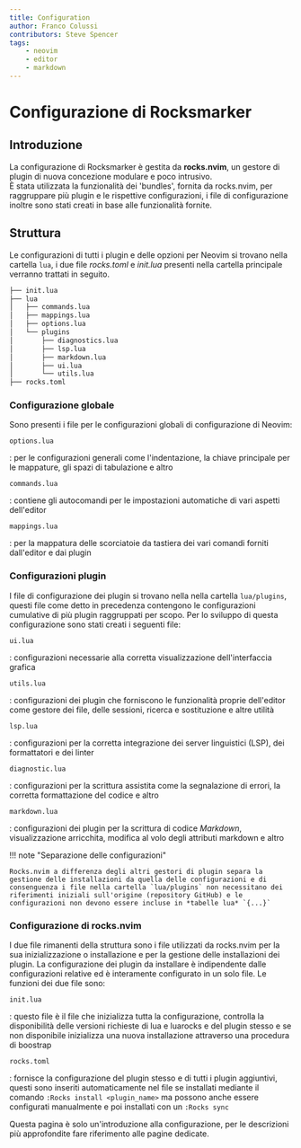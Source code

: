 ```yaml
---
title: Configuration
author: Franco Colussi
contributors: Steve Spencer
tags:
    - neovim
    - editor
    - markdown
---
```


<!--vale off-->

# Configurazione di Rocksmarker

## Introduzione

La configurazione di Rocksmarker è gestita da **rocks.nvim**, un gestore di plugin di nuova concezione modulare e poco intrusivo.  
È stata utilizzata la funzionalità dei 'bundles', fornita da rocks.nvim, per raggruppare più plugin e le rispettive configurazioni, i file di configurazione inoltre sono stati creati in base alle funzionalità fornite.

## Struttura

Le configurazioni di tutti i plugin e delle opzioni per Neovim si trovano nella cartella `lua`, i due file *rocks.toml* e *init.lua* presenti nella cartella principale verranno trattati in seguito.

```txt
├── init.lua
├── lua
│   ├── commands.lua
│   ├── mappings.lua
│   ├── options.lua
│   └── plugins
│       ├── diagnostics.lua
│       ├── lsp.lua
│       ├── markdown.lua
│       ├── ui.lua
│       └── utils.lua
├── rocks.toml
```

### Configurazione globale

Sono presenti i file per le configurazioni globali di configurazione di Neovim:

`options.lua`

:    per le configurazioni generali come l'indentazione, la chiave principale per le mappature, gli spazi di tabulazione e altro

`commands.lua`

:    contiene gli autocomandi per le impostazioni automatiche di vari aspetti dell'editor

`mappings.lua`

:    per la mappatura delle scorciatoie da tastiera dei vari comandi forniti dall'editor e dai plugin

### Configurazioni plugin

I file di configurazione dei plugin si trovano nella nella cartella `lua/plugins`, questi file come detto in precedenza contengono le configurazioni cumulative di più plugin raggruppati per scopo. Per lo sviluppo di questa configurazione sono stati creati i seguenti file:

`ui.lua`

:    configurazioni necessarie alla corretta visualizzazione dell'interfaccia grafica

`utils.lua`

:    configurazioni dei plugin che forniscono le funzionalità proprie dell'editor come gestore dei file, delle sessioni, ricerca e sostituzione e altre utilità

`lsp.lua`

:    configurazioni per la corretta integrazione dei server linguistici (LSP), dei formattatori e dei linter

`diagnostic.lua`

:    configurazioni per la scrittura assistita come la segnalazione di errori, la corretta formattazione del codice e altro

`markdown.lua`

:    configurazioni dei plugin per la scrittura di codice *Markdown*, visualizzazione arricchita, modifica al volo degli attributi markdown e altro

!!! note "Separazione delle configurazioni"

    Rocks.nvim a differenza degli altri gestori di plugin separa la gestione delle installazioni da quella delle configurazioni e di consenguenza i file nella cartella `lua/plugins` non necessitano dei riferimenti iniziali sull'origine (repository GitHub) e le configurazioni non devono essere incluse in *tabelle lua* `{...}`

### Configurazione di rocks.nvim

I due file rimanenti della struttura sono i file utilizzati da rocks.nvim per la sua inizializzazione o installazione e per la gestione delle installazioni dei plugin. La configurazione dei plugin da installare è indipendente dalle configurazioni relative ed è interamente configurato in un solo file. Le funzioni dei due file sono:

`init.lua`

:    questo file è il file che inizializza tutta la configurazione, controlla la disponibilità delle versioni richieste di lua e luarocks e del plugin stesso e se non disponibile inizializza una nuova installazione attraverso una procedura di boostrap

`rocks.toml`

:     fornisce la configurazione del plugin stesso e di tutti i plugin aggiuntivi, questi sono inseriti automaticamente nel file se installati mediante il comando `:Rocks install <plugin_name>` ma possono anche essere configurati manualmente e poi installati con un `:Rocks sync`

Questa pagina è solo un'introduzione alla configurazione, per le descrizioni più approfondite fare riferimento alle pagine dedicate.

